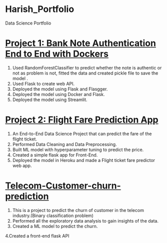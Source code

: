 # Harish_Portfolio
Data Science Portfolio

# [Project 1: Bank Note Authentication End to End with Dockers](https://github.com/harishkumar-295/Bank-note-Authentication-end-to-end-implementation-with-docker)
1. Used RandomForestClassifier to predict whether the note is authentic or not as problem is not, fitted the data and created pickle file to save the model .
2. Used Flask to create web API.
3. Deployed the model using Flask and Flasgger.
4. Deployed the model using Docker and Flask.
5. Deployed the model using Streamlit.

# [Project 2: Flight Fare Prediction App](https://github.com/harishkumar-295/FlightFarePrediction-2021)
1. An End-to-End Data Science Project that can predict the fare of the flight ticket.
2. Performed Data Cleaning and Data Preprocessing.
3. Built ML model with hyperparameter tuning to predict the price.
4. Created a simple flask app for Front-End.
5. Deployed the model in Heroku and made a Flight ticket fare predictor web app.

# [Telecom-Customer-churn-prediction](https://github.com/harishkumar-295/Telecom-Customer-Churn-prediction)
1. This is a project to predict the churn of customer in the telecom industry.(Binary classification problem)
2. Performed all the exploratory data analysis to gain insights of the data.
3. Created a ML model to predict the churn.

4.Created a front-end flask API

